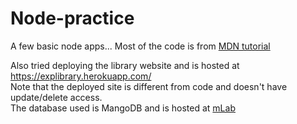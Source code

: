 # Node-practice
A few basic node apps... 
Most of the code is from [MDN tutorial](https://developer.mozilla.org/en-US/docs/Learn/Server-side/Express_Nodejs)  

Also tried deploying the library website and is hosted at https://explibrary.herokuapp.com/  
Note that the deployed site is different from code and doesn't have update/delete access.  
The database used is MangoDB and is hosted at [mLab](https://mlab.com/)
